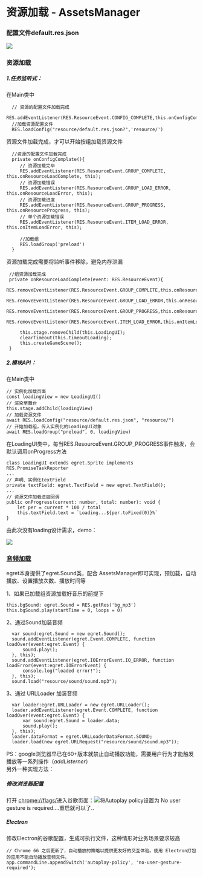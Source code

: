 # 资源加载 - AssetsManager

### 配置文件default.res.json

![](http://fcmms.midea.com/cmshop-sit/7/20190423/1d85935c-6103-4a63-b5a4-a911fe82bf22.png)

### 资源加载

##### 1.任务监听式：

在Main类中

```
  // 资源的配置文件加载完成
  RES.addEventListener(RES.ResourceEvent.CONFIG_COMPLETE,this.onConfigComplate,this);
  //加载资源配置文件
  RES.loadConfig("resource/default.res.json?",'resource/')
```

资源文件加载完成，才可以开始按组加载资源文件

```
  //资源的配置文件加载完成
  private onConfigComplate(){
     // 资源加载完毕
     RES.addEventListener(RES.ResourceEvent.GROUP_COMPLETE, this.onResourceLoadComplete, this);
     // 资源加载错误
     RES.addEventListener(RES.ResourceEvent.GROUP_LOAD_ERROR, this.onResourceLoadError, this);
     // 资源加载进度
     RES.addEventListener(RES.ResourceEvent.GROUP_PROGRESS, this.onResourceProgress, this);
     // 单个资源加载错误
     RES.addEventListener(RES.ResourceEvent.ITEM_LOAD_ERROR, this.onItemLoadError, this);

     //加载组
     RES.loadGroup('preload')
  }
```

资源加载完成需要将监听事件移除，避免内存泄漏

```
 //组资源加载完成
 private onResourceLoadComplete(event: RES.ResourceEvent){
     RES.removeEventListener(RES.ResourceEvent.GROUP_COMPLETE,this.onResourceLoadComplete,this);
     RES.removeEventListener(RES.ResourceEvent.GROUP_LOAD_ERROR,this.onResourceLoadError,this);
     RES.removeEventListener(RES.ResourceEvent.GROUP_PROGRESS,this.onResourceProgress,this);
     RES.removeEventListener(RES.ResourceEvent.ITEM_LOAD_ERROR,this.onItemLoadError,this);

     this.stage.removeChild(this.LoadingUI);
     clearTimeout(this.timeoutLoading);
     this.createGameScene();
 }
```

##### 2.模块API：

在Main类中

```
// 实例化加载页面
const loadingView = new LoadingUI() 
// 渲染至舞台
this.stage.addChild(loadingView) 
// 加载资源文件
await RES.loadConfig("resource/default.res.json", "resource/") 
// 开始加载组，传入实例化的LoadingUI对象
await RES.loadGroup("preload", 0, loadingView)
```

在LoadingUI类中，每当RES.ResourceEvent.GROUP\_PROGRESS事件触发，会默认调用onProgress方法

    class LoadingUI extends egret.Sprite implements RES.PromiseTaskReporter
    ...
    // 声明、实例化textField
    private textField: egret.TextField = new egret.TextField();
    ...
    // 资源文件加载进度回调
    public onProgress(current: number, total: number): void {
        let per = current * 100 / total
        this.textField.text = `Loading...${per.toFixed(0)}%`
    }

由此次没有loading设计需求，demo：

![](http://fcmms.midea.com/cmshop-sit/classification/20190423/bd3554ab-a65e-45be-b180-3e2386212093.png)

### [音频加载](https://developer.egret.com/cn/article/index/id/156)

egret本身提供了egret.Sound类，配合 AssetsManager即可实现，预加载，自动播放、设置播放次数、播放时间等

1、如果已加载组资源加载好音乐的前提下

```
this.bgSound: egret.Sound = RES.getRes('bg_mp3')
this.bgSound.play(startTime = 0, loops = 0)
```

2、通过Sound加装音频

```
  var sound:egret.Sound = new egret.Sound();
  sound.addEventListener(egret.Event.COMPLETE, function loadOver(event:egret.Event) {
      sound.play();
  }, this);
  sound.addEventListener(egret.IOErrorEvent.IO_ERROR, function loadError(event:egret.IOErrorEvent) {
      console.log("loaded error!");
  }, this);
  sound.load("resource/sound/sound.mp3");
```

3、通过 URLLoader 加装音频

```
  var loader:egret.URLLoader = new egret.URLLoader();
  loader.addEventListener(egret.Event.COMPLETE, function loadOver(event:egret.Event) {
      var sound:egret.Sound = loader.data;
      sound.play();
  }, this);
  loader.dataFormat = egret.URLLoaderDataFormat.SOUND;
  loader.load(new egret.URLRequest("resource/sound/sound.mp3"));
```

PS：google浏览器早已在60+版本就禁止自动播放功能，需要用户行为才能触发播放等一系列操作（_addListerner_）  
另外一种实现方法：

##### 修改浏览器配置

打开 [chrome://flags/](chrome://flags/)进入谷歌页面：![](http://fcmms.midea.com/cmshop-sit/classification/20190424/fefad89e-ca35-4505-9452-84322377959b.png)将Autoplay policy设置为 No user gesture is required....重启就可以了..

##### Electron

修改Electron的谷歌配置，生成可执行文件，这种情形对业务场景要求较高

```
// Chrome 66 之后更新了，自动播放的策略以提供更友好的交互体验。使用 Electron打包的应用不能自动播放音频文件。
app.commandLine.appendSwitch('autoplay-policy', 'no-user-gesture-required');
```



